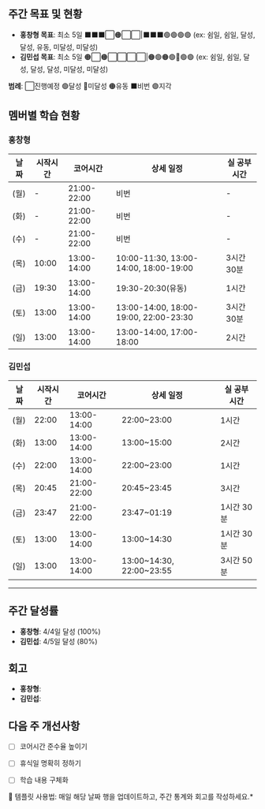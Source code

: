 ## 주간 목표 및 현황
- **홍창형 목표**: 최소 5일 ⬛️⬛️⬛️⬜🟠⬜⬜|⬛️⬛️⬛️🟢🟢🟢🟢 (ex: 쉼일, 쉼일, 달성, 달성, 유동, 미달성, 미달성)
- **김민섭 목표**: 최소 5일 🟠⬜🟠⬜⬜⬜⬜|🟠🟢🟠🟢🔴🟢🟢 (ex: 쉼일, 쉼일, 달성, 달성, 달성, 미달성, 미달성)

**범례**: ⬜진행예정 🟢달성 🔴미달성 🟠유동 ⬛️비번 🟣지각 

## 멤버별 학습 현황


### 홍창형
| 날짜 | 시작시간 | 코어시간 | 상세 일정 |실 공부 시간
|------|----------|----------|-----------|-----------|
|  (월) | - | 21:00-22:00 | 비번 | - |
|  (화) | - | 21:00-22:00 | 비번 | - |
|  (수) | - | 21:00-22:00 | 비번 | - |
|  (목) | 10:00 | 13:00-14:00 | 10:00-11:30, 13:00-14:00, 18:00-19:00 | 3시간 30분 |
|  (금) | 19:30 | 13:00-14:00 | 19:30-20:30(유동) | 1시간 |
|  (토) | 13:00 | 13:00-14:00 | 13:00-14:00, 18:00-19:00, 22:00-23:30 | 3시간 30분 |
|  (일) | 13:00 | 13:00-14:00 | 13:00-14:00, 17:00-18:00 | 2시간 |

### 김민섭
| 날짜 | 시작시간 | 코어시간 | 상세 일정 |실 공부 시간
|------|----------|----------|-----------|-----------|
|  (월) | 22:00 | 13:00-14:00 | 22:00~23:00 | 1시간 |
|  (화) | 13:00 | 13:00-14:00 | 13:00~15:00 | 2시간 |
|  (수) | 22:00 | 13:00-14:00 | 22:00~23:00 | 1시간 |
|  (목) | 20:45 | 21:00-22:00 | 20:45~23:45 | 3시간 |
|  (금) | 23:47 | 21:00-22:00 | 23:47~01:19 | 1시간 30분 |
|  (토) | 13:00 | 13:00-14:00 | 13:00~14:30 | 1시간 30분 |
|  (일) | 13:00 | 13:00-14:00 | 13:00~14:30, 22:00~23:55 | 3시간 50분 |

---

## 주간 달성률
- **홍창형**: 4/4일 달성 (100%)
- **김민섭**: 4/5일 달성 (80%)

## 회고
- **홍창형**:
- **김민섭**:

## 다음 주 개선사항
- [ ] 코어시간 준수율 높이기
- [ ] 휴식일 명확히 정하기
- [ ] 학습 내용 구체화


📝 템플릿 사용법: 매일 해당 날짜 행을 업데이트하고, 주간 통계와 회고를 작성하세요.*
